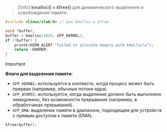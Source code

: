 > [!info]
> **kmalloc()** и **kfree()** для динамического выделения и освобождения памяти.

```c
#include <linux/slab.h> // для kmalloc и kfree

void *buffer;
buffer = kmalloc(1024, GFP_KERNEL);
if (!buffer) {
    printk(KERN_ALERT "Failed to allocate memory with kmalloc\n");
    return -ENOMEM;
}
```

> [!important] 
> **Флаги для выделения памяти**:
> - `GFP_KERNEL`: используется в контексте, когда процесс может быть прерван (например, обычные потоки ядра).
>- `GFP_ATOMIC`: используется, когда выделение должно быть выполнено немедленно, без возможности прерывания (например, в обработчиках прерываний).
>- `GFP_DMA`: выделение памяти в диапазоне, подходящем для устройств с прямым доступом к памяти (DMA).

```c
kfree(buffer);
```

